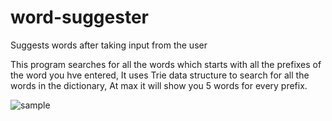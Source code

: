 # word-suggester
Suggests words after taking input from the user

This program searches for all the words which starts with all the prefixes of the word you hve entered,
It uses Trie data structure to search for all the words in the dictionary,
At max it will show you 5 words for every prefix.


![sample](https://user-images.githubusercontent.com/57314456/176609831-4407e726-d2d9-4846-a5f3-ddc0bdc4b1e8.png)
